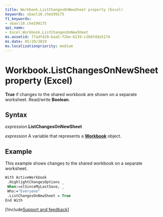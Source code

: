 ```yaml
---
title: Workbook.ListChangesOnNewSheet property (Excel)
keywords: vbaxl10.chm199175
f1_keywords:
- vbaxl10.chm199175
api_name:
- Excel.Workbook.ListChangesOnNewSheet
ms.assetid: 77adf429-baa5-f2be-6139-c2b07dda5174
ms.date: 05/29/2019
ms.localizationpriority: medium
---
```



# Workbook.ListChangesOnNewSheet property (Excel)

**True** if changes to the shared workbook are shown on a separate worksheet. Read/write **Boolean**.


## Syntax

_expression_.**ListChangesOnNewSheet**

_expression_ A variable that represents a **[Workbook](Excel.Workbook.md)** object.


## Example

This example shows changes to the shared workbook on a separate worksheet.

```vb
With ActiveWorkbook 
 .HighlightChangesOptions _ 
 When:=xlSinceMyLastSave, _ 
 Who:="Everyone" 
 .ListChangesOnNewSheet = True 
End With
```



[!include[Support and feedback](~/includes/feedback-boilerplate.md)]